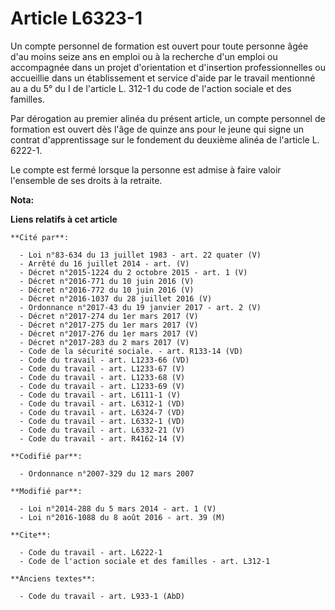 # Article L6323-1

Un compte personnel de formation est ouvert pour toute personne âgée d'au moins seize ans en emploi ou à la recherche d'un
emploi ou accompagnée dans un projet d'orientation et d'insertion professionnelles ou accueillie dans un établissement et
service d'aide par le travail mentionné au a du 5° du I de l'article L. 312-1 du code de l'action sociale et des familles. 

Par dérogation au premier alinéa du présent article, un compte personnel de formation est ouvert dès l'âge de quinze ans pour
le jeune qui signe un contrat d'apprentissage sur le fondement du deuxième alinéa de l'article L. 6222-1. 

Le compte est fermé lorsque la personne est admise à faire valoir l'ensemble de ses droits à la retraite.

**Nota:**



**Liens relatifs à cet article**

	**Cité par**:

	  - Loi n°83-634 du 13 juillet 1983 - art. 22 quater (V)
	  - Arrêté du 16 juillet 2014 - art. (V)
	  - Décret n°2015-1224 du 2 octobre 2015 - art. 1 (V)
	  - Décret n°2016-771 du 10 juin 2016 (V)
	  - Décret n°2016-772 du 10 juin 2016 (V)
	  - Décret n°2016-1037 du 28 juillet 2016 (V)
	  - Ordonnance n°2017-43 du 19 janvier 2017 - art. 2 (V)
	  - Décret n°2017-274 du 1er mars 2017 (V)
	  - Décret n°2017-275 du 1er mars 2017 (V)
	  - Décret n°2017-276 du 1er mars 2017 (V)
	  - Décret n°2017-283 du 2 mars 2017 (V)
	  - Code de la sécurité sociale. - art. R133-14 (VD)
	  - Code du travail - art. L1233-66 (VD)
	  - Code du travail - art. L1233-67 (V)
	  - Code du travail - art. L1233-68 (V)
	  - Code du travail - art. L1233-69 (V)
	  - Code du travail - art. L6111-1 (V)
	  - Code du travail - art. L6312-1 (VD)
	  - Code du travail - art. L6324-7 (VD)
	  - Code du travail - art. L6332-1 (VD)
	  - Code du travail - art. L6332-21 (V)
	  - Code du travail - art. R4162-14 (V)

	**Codifié par**:

	  - Ordonnance n°2007-329 du 12 mars 2007

	**Modifié par**:

	  - Loi n°2014-288 du 5 mars 2014 - art. 1 (V)
	  - Loi n°2016-1088 du 8 août 2016 - art. 39 (M)

	**Cite**:

	  - Code du travail - art. L6222-1
	  - Code de l'action sociale et des familles - art. L312-1

	**Anciens textes**:

	  - Code du travail - art. L933-1 (AbD)
